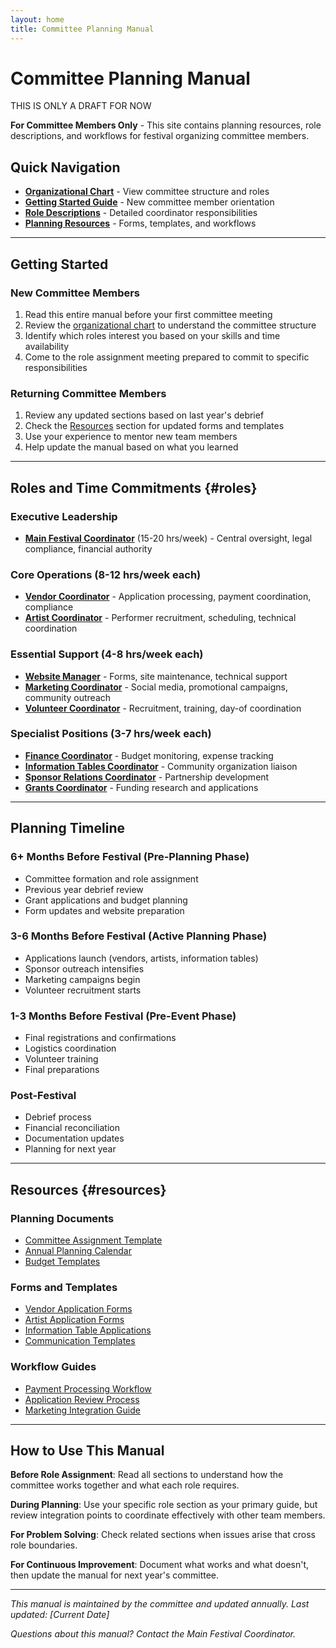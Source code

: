 ```yaml
---
layout: home
title: Committee Planning Manual
---
```


# Committee Planning Manual

THIS IS ONLY A DRAFT FOR NOW 

**For Committee Members Only** - This site contains planning resources, role descriptions, and workflows for festival organizing committee members.

## Quick Navigation

- **[Organizational Chart](organizational-chart.html)** - View committee structure and roles
- **[Getting Started Guide](#getting-started)** - New committee member orientation
- **[Role Descriptions](#roles)** - Detailed coordinator responsibilities
- **[Planning Resources](#resources)** - Forms, templates, and workflows

---

## Getting Started

### New Committee Members
1. Read this entire manual before your first committee meeting
2. Review the [organizational chart](organizational-chart.html) to understand the committee structure
3. Identify which roles interest you based on your skills and time availability
4. Come to the role assignment meeting prepared to commit to specific responsibilities

### Returning Committee Members
1. Review any updated sections based on last year's debrief
2. Check the [Resources](#resources) section for updated forms and templates
3. Use your experience to mentor new team members
4. Help update the manual based on what you learned

---

## Roles and Time Commitments {#roles}

### Executive Leadership
- **[Main Festival Coordinator](main-coordinator/)** (15-20 hrs/week) - Central oversight, legal compliance, financial authority

### Core Operations (8-12 hrs/week each)
- **[Vendor Coordinator](vendor-management/)** - Application processing, payment coordination, compliance
- **[Artist Coordinator](artist-coordination/)** - Performer recruitment, scheduling, technical coordination

### Essential Support (4-8 hrs/week each)
- **[Website Manager](website-management/)** - Forms, site maintenance, technical support
- **[Marketing Coordinator](marketing/)** - Social media, promotional campaigns, community outreach
- **[Volunteer Coordinator](volunteer-management/)** - Recruitment, training, day-of coordination

### Specialist Positions (3-7 hrs/week each)
- **[Finance Coordinator](finance/)** - Budget monitoring, expense tracking
- **[Information Tables Coordinator](information-tables/)** - Community organization liaison
- **[Sponsor Relations Coordinator](sponsor-relations/)** - Partnership development
- **[Grants Coordinator](grants/)** - Funding research and applications

---

## Planning Timeline

### 6+ Months Before Festival (Pre-Planning Phase)
- Committee formation and role assignment
- Previous year debrief review
- Grant applications and budget planning
- Form updates and website preparation

### 3-6 Months Before Festival (Active Planning Phase)
- Applications launch (vendors, artists, information tables)
- Sponsor outreach intensifies
- Marketing campaigns begin
- Volunteer recruitment starts

### 1-3 Months Before Festival (Pre-Event Phase)
- Final registrations and confirmations
- Logistics coordination
- Volunteer training
- Final preparations

### Post-Festival
- Debrief process
- Financial reconciliation
- Documentation updates
- Planning for next year

---

## Resources {#resources}

### Planning Documents
- [Committee Assignment Template](resources/committee-template/)
- [Annual Planning Calendar](resources/planning-calendar/)
- [Budget Templates](resources/budget-templates/)

### Forms and Templates
- [Vendor Application Forms](resources/vendor-forms/)
- [Artist Application Forms](resources/artist-forms/)
- [Information Table Applications](resources/info-table-forms/)
- [Communication Templates](resources/communication-templates/)

### Workflow Guides
- [Payment Processing Workflow](resources/payment-workflow/)
- [Application Review Process](resources/application-process/)
- [Marketing Integration Guide](resources/marketing-integration/)

---

## How to Use This Manual

**Before Role Assignment**: Read all sections to understand how the committee works together and what each role requires.

**During Planning**: Use your specific role section as your primary guide, but review integration points to coordinate effectively with other team members.

**For Problem Solving**: Check related sections when issues arise that cross role boundaries.

**For Continuous Improvement**: Document what works and what doesn't, then update the manual for next year's committee.

---

*This manual is maintained by the committee and updated annually. Last updated: [Current Date]*

*Questions about this manual? Contact the Main Festival Coordinator.*
